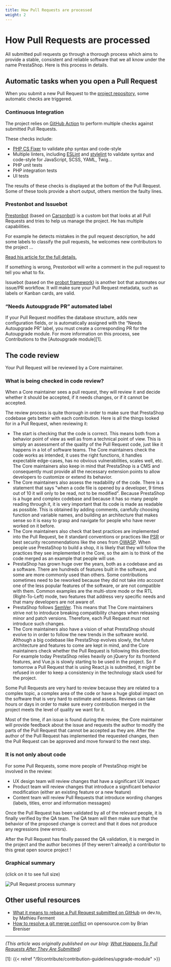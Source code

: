 ```yaml
---
title: How Pull Requests are processed
weight: 2
---
```


# How Pull Requests are processed

All submitted pull requests go through a thorough process which aims to provide a stable, consistent and reliable software that we all know under the name PrestaShop. Here is this process in details.

## Automatic tasks when you open a Pull Request

When you submit a new Pull Request to the [project repository](https://github.com/PrestaShop/PrestaShop), some automatic checks are triggered.

### Continuous Integration

The project relies on [GitHub Action](https://github.com/features/actions) to perform multiple checks against submitted Pull Requests.

These checks include:
- [PHP CS Fixer](https://github.com/FriendsOfPHP/PHP-CS-Fixer) to validate php syntax and code-style
- Multiple linters, including [ESLint](https://eslint.org/) and [stylelint](https://stylelint.io/) to validate syntax and code-style for JavaScript, SCSS, YAML, Twig...
- PHP unit tests
- PHP integration tests
- UI tests

The results of these checks is displayed at the bottom of the Pull Request. Some of these tools provide a short output, others mention the faulty lines.

### Prestonbot and Issuebot

[Prestonbot](https://github.com/PrestaShop/prestonbot) (based on [Carsonbot](https://github.com/symfony-tools/carsonbot)) is a custom bot that looks at all Pull Requests and tries to help us manage the project. He has multiple capabilities.

For example he detects mistakes in the pull request description, he add some labels to classify the pull requests, he welcomes new contributors to the project ...

[Read his article for the full details.](https://build.prestashop-project.org/news/prestonbot-reaches-stable-version/)

If something is wrong, Prestonbot will write a comment in the pull request to tell you what to fix.

Issuebot (based on the [probot framework](https://github.com/probot/probot)) is another bot that automates our issue/PR workflow. It will make sure your Pull Request metadata, such as labels or Kanban cards, are valid.

### “Needs Autoupgrade PR” automated label

If your Pull Request modifies the database structure, adds new configuration fields, or is automatically assigned with the “Needs Autoupgrade PR” label, you must create a corresponding PR for the Autoupgrade module. For more information on this process, see Contributions to the [Autoupgrade module][1].

## The code review

Your Pull Request will be reviewed by a Core maintainer.

### What is being checked in code review?

When a Core maintainer sees a pull request, they will review it and decide whether it should be accepted, if it needs changes, or if it cannot be accepted.

The review process is quite thorough in order to make sure that PrestaShop codebase gets better with each contribution. Here is all the things looked for in a Pull Request, when reviewing it:

- The start is checking that the code is correct. This means both from a behavior point of view as well as from a technical point of view. This is simply an assessment of the quality of the Pull Request code, just like it happens in a lot of software teams. The Core maintainers check the code works as intended, it uses the right functions, it handles expectable edge-cases, has no obvious vulnerabilities, scales well, etc. The Core maintainers also keep in mind that PrestaShop is a CMS and consequently must provide all the necessary extension points to allow developers to customize or extend its behavior.
- The Core maintainers also assess the readability of the code. There is a statement that says "when a code file is opened by a developer, 9 times out of 10 it will only to be read, not to be modified". Because PrestaShop is a huge and complex codebase and because it has so many people reading through it, it is very important that its code is made as readable as possible. This is obtained by adding comments, carefully choosing function and variable names, and building an architecture that makes sense so it is easy to grasp and navigate for people who have never worked on it before.
- The Core maintainers also check that best practices are implemented into the Pull Request, be it standard conventions or practices like [PSR](https://www.php-fig.org/psr/) or best security recommendations like the ones from [OWASP](https://www.owasp.org/). When people use PrestaShop to build a shop, it is likely that they will follow the practices they see implemented in the Core, so the aim is to think of the code merged as an example that people will use.
- PrestaShop has grown huge over the years, both as a codebase and as a software. There are hundreds of features built in the software, and some are more commonly used than others. Some contributions sometimes need to be reworked because they did not take into account one of the less popular features of the software, or are not compatible with them. Common examples are the multi-store mode or the RTL (Right-To-Left) mode, two features that address very specific needs and that many developers are not aware of.
- PrestaShop follows [SemVer](https://semver.org/). This means that The Core maintainers strive not to introduce breaking compatibility changes when releasing minor and patch versions. Therefore, each Pull Request must not introduce such changes.
- The Core maintainers also have a vision of what PrestaShop should evolve to in order to follow the new trends in the software world. Although a big codebase like PrestaShop evolves slowly, the future architecture and features to come are kept in mind, and the Core maintainers check whether the Pull Request is following this direction. For example today PrestaShop relies heavily on jQuery for its frontend features, and Vue.js is slowly starting to be used in the project. So if tomorrow a Pull Request that is using React.js is submitted, it might be refused in order to keep a consistency in the technology stack used for the project.

Some Pull Requests are very hard to review because they are related to a complex topic, a complex area of the code or have a huge global impact on the software that is very hard to estimate and assess. Reviews can take hours or days in order to make sure every contribution merged in the project meets the level of quality we want for it.

Most of the time, if an issue is found during the review, the Core maintainer will provide feedback about the issue and requests the author to modify the parts of the Pull Request that cannot be accepted as they are. After the author of the Pull Request has implemented the requested changes, then the Pull Request can be approved and move forward to the next step.

### It is not only about code

For some Pull Requests, some more people of PrestaShop might be involved in the review:

- UX design team will review changes that have a significant UX impact 
- Product team will review changes that introduce a significant behavior modification (either an existing feature or a new feature)
- Content team will review Pull Requests that introduce wording changes (labels, titles, error and information messages)

Once the Pull Request has been validated by all of the relevant people, it is finally verified by the QA team. The QA team will then make sure that the behavior of the proposed change is correct and that it does not produce any regressions (new errors).

After the Pull Request has finally passed the QA validation, it is merged in the project and the author becomes (if they weren't already) a contributor to this great open source project !

### Graphical summary

(click on it to see full size)

![Pull Request process summary](../../img/pull-request-process.png)


## Other useful resources

- [What it means to rebase a Pull Request submitted on GitHub](https://dev.to/mathieuks/what-it-means-to-rebase-a-pull-request-submitted-on-github-5717) on dev.to, by Mathieu Ferment
- [How to resolve a git merge conflict](https://opensource.com/article/20/4/git-merge-conflict) on opensource.com by Brian Breniser

---

_(This article was originally published on our blog: [What Happens To Pull Requests After They Are Submitted](https://build.prestashop-project.org/news/the-review-process/))_

[1]: {{< relref "/9/contribute/contribution-guidelines/upgrade-module" >}}